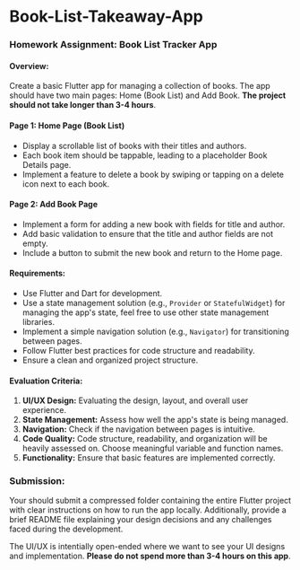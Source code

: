# Book-List-Takeaway-App

### Homework Assignment: Book List Tracker App

#### Overview:
Create a basic Flutter app for managing a collection of books. The app should have two main pages: Home (Book List) and Add Book. **The project should not take longer than 3-4 hours**.

#### Page 1: Home Page (Book List)
- Display a scrollable list of books with their titles and authors.
- Each book item should be tappable, leading to a placeholder Book Details page.
- Implement a feature to delete a book by swiping or tapping on a delete icon next to each book.

#### Page 2: Add Book Page
- Implement a form for adding a new book with fields for title and author.
- Add basic validation to ensure that the title and author fields are not empty.
- Include a button to submit the new book and return to the Home page.

#### Requirements:
- Use Flutter and Dart for development.
- Use a state management solution (e.g., `Provider` or `StatefulWidget`) for managing the app's state, feel free to use other state management libraries.
- Implement a simple navigation solution (e.g., `Navigator`) for transitioning between pages.
- Follow Flutter best practices for code structure and readability.
- Ensure a clean and organized project structure.

#### Evaluation Criteria:
1. **UI/UX Design:** Evaluating the design, layout, and overall user experience.
2. **State Management:** Assess how well the app's state is being managed.
3. **Navigation:** Check if the navigation between pages is intuitive.
4. **Code Quality:** Code structure, readability, and organization will be heavily assessed on. Choose meaningful variable and function names.
5. **Functionality:** Ensure that basic features are implemented correctly.

### Submission:
Your should submit a compressed folder containing the entire Flutter project with clear instructions on how to run the app locally. Additionally, provide a brief README file explaining your design decisions and any challenges faced during the development.

The UI/UX is intentially open-ended where we want to see your UI designs and implementation. **Please do not spend more than 3-4 hours on this app**.

